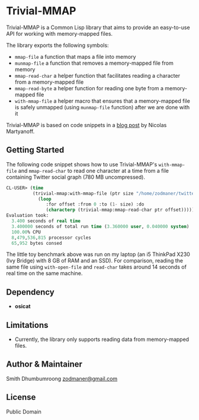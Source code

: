 # Trivial-MMAP

Trivial-MMAP is a Common Lisp library that aims to provide an
easy-to-use API for working with memory-mapped files.

The library exports the following symbols:

* `mmap-file` a function that maps a file into memory
* `munmap-file` a function that removes a memory-mapped file from
  memory
* `mmap-read-char` a helper function that facilitates reading a
  character from a memory-mapped file
* `mmap-read-byte` a helper function for reading one byte from a
  memory-mapped file
* `with-mmap-file` a helper macro that ensures that a memory-mapped
  file is safely unmapped (using `munmap-file` function) after we are
  done with it

Trivial-MMAP is based on code snippets in a [blog post](https://web.archive.org/web/20120531022645/http://wandrian.net/2012-04-07-1352-mmap-files-in-lisp.html) by Nicolas Martyanoff.

## Getting Started

The following code snippet shows how to use Trivial-MMAP's
`with-mmap-file` and `mmap-read-char` to read one character at a time
from a file containing Twitter social graph (780 MB uncompressed).

````lisp
CL-USER> (time
          (trivial-mmap:with-mmap-file (ptr size "/home/zodmaner/twitter_rv_15066953.net")
            (loop
               :for offset :from 0 :to (1- size) :do
               (characterp (trivial-mmap:mmap-read-char ptr offset)))))
Evaluation took:
  3.400 seconds of real time
  3.400000 seconds of total run time (3.360000 user, 0.040000 system)
  100.00% CPU
  8,479,536,815 processor cycles
  65,952 bytes consed
````

The little toy benchmark above was run on my laptop (an i5 ThinkPad
X230 (Ivy Bridge) with 8 GB of RAM and an SSD). For comparison,
reading the same file using `with-open-file` and `read-char` takes
around 14 seconds of real time on the same machine.

## Dependency

* **osicat**

## Limitations

* Currently, the library only supports reading data from memory-mapped files.

## Author & Maintainer

Smith Dhumbumroong <zodmaner@gmail.com>

## License

Public Domain
